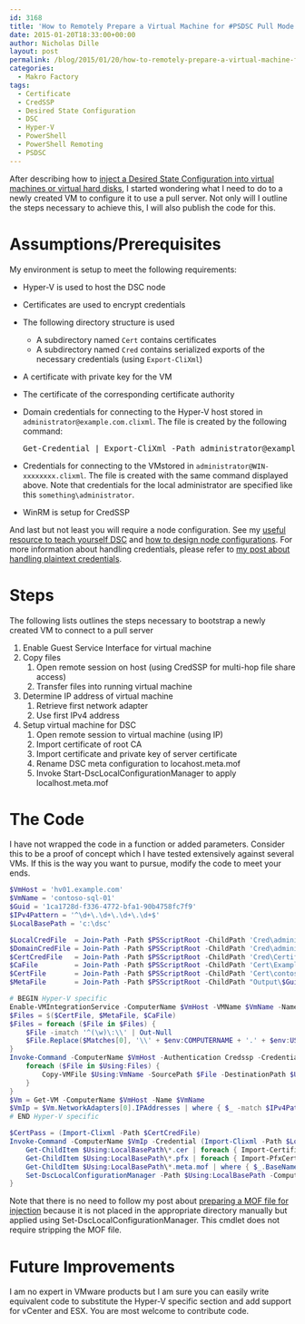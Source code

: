 ```yaml
---
id: 3168
title: 'How to Remotely Prepare a Virtual Machine for #PSDSC Pull Mode'
date: 2015-01-20T18:33:00+00:00
author: Nicholas Dille
layout: post
permalink: /blog/2015/01/20/how-to-remotely-prepare-a-virtual-machine-for-psdsc-pull-mode/
categories:
  - Makro Factory
tags:
  - Certificate
  - CredSSP
  - Desired State Configuration
  - DSC
  - Hyper-V
  - PowerShell
  - PowerShell Remoting
  - PSDSC
---
```

After describing how to [inject a Desired State Configuration into virtual machines or virtual hard disks](/blog/2014/12/07/injecting-powershell-dsc-meta-and-node-configurations/ "Injecting PowerShell DSC Meta and Node Configurations"), I started wondering what I need to do to a newly created VM to configure it to use a pull server. Not only will I outline the steps necessary to achieve this, I will also publish the code for this.

<!--more-->

# Assumptions/Prerequisites

My environment is setup to meet the following requirements:

  * Hyper-V is used to host the DSC node
  * Certificates are used to encrypt credentials
  * The following directory structure is used 
      * A subdirectory named `Cert` contains certificates
      * A subdirectory named `Cred` contains serialized exports of the necessary credentials (using `Export-CliXml`)
  * A certificate with private key for the VM
  * The certificate of the corresponding certificate authority
  * Domain credentials for connecting to the Hyper-V host stored in `administrator@example.com.clixml`. The file is created by the following command: 
    <pre>Get-Credential | Export-CliXml -Path administrator@example.com.clixml</pre>

  * Credentials for connecting to the VMstored in `administrator@WIN-xxxxxxxx.clixml`. The file is created with the same command displayed above. Note that credentials for the local administrator are specified like this `something\administrator`.
  * WinRM is setup for CredSSP

And last but not least you will require a node configuration. See my [useful resource to teach yourself DSC](/blog/2014/12/10/useful-resources-to-teach-yourself-powershell-dsc/ "Useful Resources to Teach Yourself PowerShell DSC") and [how to design node configurations](/blog/2014/12/23/designing-node-configurations-in-powershell-dsc/ "Designing Node Configurations in PowerShell DSC"). For more information about handling credentials, please refer to [my post about handling plaintext credentials](/blog/2014/12/12/handling-plain-text-credentials-in-powershell-dsc/ "Handling Plain Text Credentials in PowerShell DSC").

# Steps

The following lists outlines the steps necessary to bootstrap a newly created VM to connect to a pull server

  1. Enable Guest Service Interface for virtual machine
  2. Copy files 
      1. Open remote session on host (using CredSSP for multi-hop file share access)
      2. Transfer files into running virtual machine
  3. Determine IP address of virtual machine 
      1. Retrieve first network adapter
      2. Use first IPv4 address
  4. Setup virtual machine for DSC 
      1. Open remote session to virtual machine (using IP)
      2. Import certificate of root CA
      3. Import certificate and private key of server certificate
      4. Rename DSC meta configuration to locahost.meta.mof
      5. Invoke Start-DscLocalConfigurationManager to apply localhost.meta.mof

# The Code

I have not wrapped the code in a function or added parameters. Consider this to be a proof of concept which I have tested extensively against several VMs. If this is the way you want to pursue, modify the code to meet your ends.

```powershell
$VmHost = 'hv01.example.com'
$VmName = 'contoso-sql-01'
$Guid = '1ca1728d-f336-4772-bfa1-90b4758fc7f9'
$IPv4Pattern = '^\d+\.\d+\.\d+\.\d+$'
$LocalBasePath = 'c:\dsc'

$LocalCredFile  = Join-Path -Path $PSScriptRoot -ChildPath 'Cred\administrator@WIN-xxxxxxxx.clixml'
$DomainCredFile = Join-Path -Path $PSScriptRoot -ChildPath 'Cred\administrator@example.com.clixml'
$CertCredFile   = Join-Path -Path $PSScriptRoot -ChildPath 'Cred\Certificates.clixml'
$CaFile         = Join-Path -Path $PSScriptRoot -ChildPath 'Cert\Example-CA.cer'
$CertFile       = Join-Path -Path $PSScriptRoot -ChildPath 'Cert\contoso-sql-01.pfx'
$MetaFile       = Join-Path -Path $PSScriptRoot -ChildPath "Output\$Guid.meta.mof"

# BEGIN Hyper-V specific
Enable-VMIntegrationService -ComputerName $VmHost -VMName $VmName -Name 'Guest Service Interface'
$Files = $($CertFile, $MetaFile, $CaFile)
$Files = foreach ($File in $Files) {
    $File -imatch '^(\w)\:\\' | Out-Null
    $File.Replace($Matches[0], '\\' + $env:COMPUTERNAME + '.' + $env:USERDNSDOMAIN + '\' + $Matches[1] + '$\')
}
Invoke-Command -ComputerName $VmHost -Authentication Credssp -Credential (Import-Clixml -Path $DomainCredFile) -ScriptBlock {
    foreach ($File in $Using:Files) {
        Copy-VMFile $Using:VmName -SourcePath $File -DestinationPath $Using:LocalBasePath -CreateFullPath -FileSource Host -Force
    }
}
$Vm = Get-VM -ComputerName $VmHost -Name $VmName
$VmIp = $Vm.NetworkAdapters[0].IPAddresses | where { $_ -match $IPv4Pattern } | select -First 1
# END Hyper-V specific

$CertPass = (Import-Clixml -Path $CertCredFile)
Invoke-Command -ComputerName $VmIp -Credential (Import-Clixml -Path $LocalCredFile) -ScriptBlock {
    Get-ChildItem $Using:LocalBasePath\*.cer | foreach { Import-Certificate -FilePath $_.FullName -CertStoreLocation Cert:\LocalMachine\Root | Out-Null }
    Get-ChildItem $Using:LocalBasePath\*.pfx | foreach { Import-PfxCertificate -FilePath $_.FullName -CertStoreLocation Cert:\LocalMachine\My -Password $Using:CertPass | Out-Null }
    Get-ChildItem $Using:LocalBasePath\*.meta.mof | where { $_.BaseName -notmatch 'localhost.meta.mof' } | select -First 1 | Rename-Item -NewName localhost.meta.mof -ErrorAction SilentlyContinue
    Set-DscLocalConfigurationManager -Path $Using:LocalBasePath -ComputerName localhost
}
```

Note that there is no need to follow my post about [preparing a MOF file for injection](/blog/2014/12/26/preparing-a-psdsc-meta-configuration-mof-for-injection/) because it is not placed in the appropriate directory manually but applied using Set-DscLocalConfigurationManager. This cmdlet does not require stripping the MOF file.

# Future Improvements

I am no expert in VMware products but I am sure you can easily write equivalent code to substitute the Hyper-V specific section and add support for vCenter and ESX. You are most welcome to contribute code.
